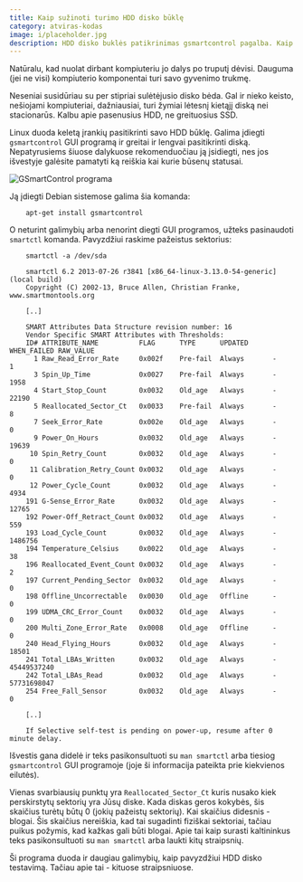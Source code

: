 ```yaml
---
title: Kaip sužinoti turimo HDD disko būklę
category: atviras-kodas
image: i/placeholder.jpg
description: HDD disko buklės patikrinimas gsmartcontrol pagalba. Kaip įdiegti, kaip patikrinti ir ką galima iš to surasti.
---
```


Natūralu, kad nuolat dirbant kompiuteriu jo dalys po truputį dėvisi. Dauguma (jei ne visi) kompiuterio komponentai turi savo gyvenimo trukmę.

Neseniai susidūriau su per stipriai sulėtėjusio disko bėda. Gal ir nieko keisto, nešiojami kompiuteriai, dažniausiai, turi žymiai lėtesnį kietąjį diską nei stacionarūs. Kalbu apie pasenusius HDD, ne greituosius SSD.

Linux duoda keletą įrankių pasitikrinti savo HDD būklę. Galima įdiegti `gsmartcontrol` GUI programą ir greitai ir lengvai pasitikrinti diską. Nepatyrusiems šiuose dalykuose rekomenduočiau ją įsidiegti, nes jos išvestyje galėsite pamatyti ką reiškia kai kurie būsenų statusai.

![GSmartControl programa](/i/gsmartcontrol.png)

Ją įdiegti Debian sistemose galima šia komanda:

```
    apt-get install gsmartcontrol
```

O neturint galimybių arba nenorint diegti GUI programos, užteks pasinaudoti `smartctl` komanda. Pavyzdžiui raskime pažeistus sektorius:

```
    smartctl -a /dev/sda

    smartctl 6.2 2013-07-26 r3841 [x86_64-linux-3.13.0-54-generic] (local build)
    Copyright (C) 2002-13, Bruce Allen, Christian Franke, www.smartmontools.org

    [..]

    SMART Attributes Data Structure revision number: 16
    Vendor Specific SMART Attributes with Thresholds:
    ID# ATTRIBUTE_NAME          FLAG      TYPE      UPDATED  WHEN_FAILED RAW_VALUE
      1 Raw_Read_Error_Rate     0x002f    Pre-fail  Always       -       1
      3 Spin_Up_Time            0x0027    Pre-fail  Always       -       1958
      4 Start_Stop_Count        0x0032    Old_age   Always       -       22190
      5 Reallocated_Sector_Ct   0x0033    Pre-fail  Always       -       8
      7 Seek_Error_Rate         0x002e    Old_age   Always       -       0
      9 Power_On_Hours          0x0032    Old_age   Always       -       19639
     10 Spin_Retry_Count        0x0032    Old_age   Always       -       0
     11 Calibration_Retry_Count 0x0032    Old_age   Always       -       0
     12 Power_Cycle_Count       0x0032    Old_age   Always       -       4934
    191 G-Sense_Error_Rate      0x0032    Old_age   Always       -       12765
    192 Power-Off_Retract_Count 0x0032    Old_age   Always       -       559
    193 Load_Cycle_Count        0x0032    Old_age   Always       -       1486756
    194 Temperature_Celsius     0x0022    Old_age   Always       -       38
    196 Reallocated_Event_Count 0x0032    Old_age   Always       -       2
    197 Current_Pending_Sector  0x0032    Old_age   Always       -       0
    198 Offline_Uncorrectable   0x0030    Old_age   Offline      -       0
    199 UDMA_CRC_Error_Count    0x0032    Old_age   Always       -       0
    200 Multi_Zone_Error_Rate   0x0008    Old_age   Offline      -       0
    240 Head_Flying_Hours       0x0032    Old_age   Always       -       18501
    241 Total_LBAs_Written      0x0032    Old_age   Always       -       45449537240
    242 Total_LBAs_Read         0x0032    Old_age   Always       -       57731698047
    254 Free_Fall_Sensor        0x0032    Old_age   Always       -       0

    [..]

    If Selective self-test is pending on power-up, resume after 0 minute delay.
```

Išvestis gana didelė ir teks pasikonsultuoti su `man smartctl` arba tiesiog `gsmartcontrol` GUI programoje (joje ši informacija pateikta prie kiekvienos eilutės).

Vienas svarbiausių punktų yra `Reallocated_Sector_Ct` kuris nusako kiek perskirstytų sektorių yra Jūsų diske. Kada diskas geros kokybės, šis skaičius turėtų būtų 0 (jokių pažeistų sektorių). Kai skaičius didesnis - blogai. Šis skaičius nereiškia, kad tai sugadinti fiziškai sektoriai, tačiau puikus požymis, kad kažkas gali būti blogai. Apie tai kaip surasti kaltininkus teks pasikonsultuoti su `man smartctl` arba laukti kitų straipsnių.

Ši programa duoda ir daugiau galimybių, kaip pavyzdžiui HDD disko testavimą. Tačiau apie tai - kituose straipsniuose.
